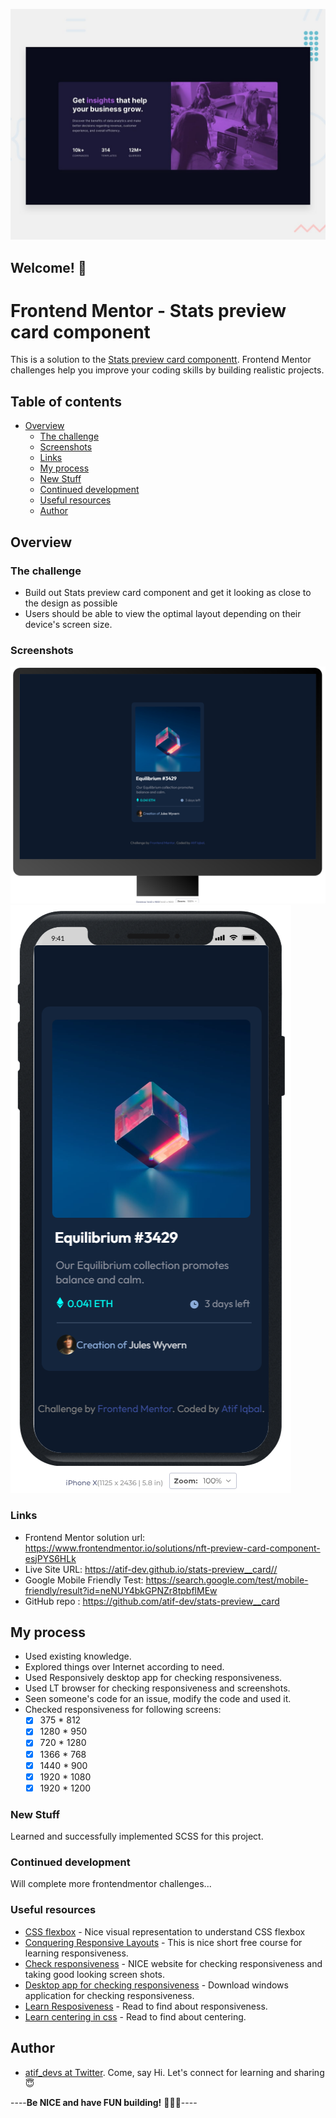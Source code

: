 

![Design preview for the Stats preview card component coding challenge](./design/desktop-preview.jpg)

## Welcome! 👋

# Frontend Mentor - Stats preview card component

This is a solution to the [Stats preview card componentt](https://www.frontendmentor.io/challenges/stats-preview-card-component-8JqbgoU62). Frontend Mentor challenges help you improve your coding skills by building realistic projects. 

## Table of contents

- [Overview](#overview)
  - [The challenge](#the-challenge)
  - [Screenshots](#screenshots)
  - [Links](#links)
  - [My process](#my-process)
  - [New Stuff](#new-stuff)
  - [Continued development](#continued-development)
  - [Useful resources](#useful-resources)
  - [Author](#author)

## Overview

### The challenge

- Build out Stats preview card component and get it looking as close to the design as possible
- Users should be able to view the optimal layout depending on their device's screen size.

### Screenshots

![PC View](https://github.com/atif-dev/nft-preview__card-component/blob/main/Screenshots/desktop-1440%20x%20900.png?raw=true)
![Mobile view](https://github.com/atif-dev/nft-preview__card-component/blob/main/Screenshots/iphone%20X.png?raw=true)

### Links

- Frontend Mentor solution url:  https://www.frontendmentor.io/solutions/nft-preview-card-component-esjPYS6HLk
- Live Site URL: https://atif-dev.github.io/stats-preview__card//
- Google Mobile Friendly Test: https://search.google.com/test/mobile-friendly/result?id=neNUY4bkGPNZr8tpbflMEw
- GitHub repo : https://github.com/atif-dev/stats-preview__card

## My process

  - Used existing knowledge.
  - Explored things over Internet according to need.
  - Used Responsively desktop app for checking responsiveness.
  - Used LT browser for checking responsiveness and screenshots.
  - Seen someone's code for an issue, modify the code and used it.
  - Checked responsiveness for following screens:
    - [x] 375 * 812
    - [x] 1280 * 950
    - [x] 720 * 1280
    - [x] 1366 * 768
    - [x] 1440 * 900
    - [x] 1920 * 1080
    - [x] 1920 * 1200

### New Stuff

  Learned and successfully implemented SCSS for this project.

### Continued development

  Will complete more frontendmentor challenges... 

### Useful resources

- [CSS flexbox](https://css-tricks.com/snippets/css/a-guide-to-flexbox/) - Nice visual representation to understand CSS flexbox 
- [Conquering Responsive Layouts](https://courses.kevinpowell.co/conquering-responsive-layouts) - This is nice short free course for learning responsiveness.
- [Check responsiveness](https://www.lambdatest.com/mobile-view-website) - NICE website for checking responsiveness and taking good looking screen shots.
- [Desktop app for checking responsiveness](https://responsively.app/) - Download windows application for checking responsiveness.
- [Learn Resposiveness](https://web.dev/learn/design/) - Read to find about responsiveness.
- [Learn centering in css](https://moderncss.dev/complete-guide-to-centering-in-css/) - Read to find about centering.

## Author

- [atif_devs at Twitter](https://twitter.com/atif_devs). Come, say Hi. Let's connect for learning and sharing😇

----**Be NICE and have FUN building!** 🚀😎😇----
